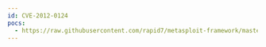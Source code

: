 ```yaml
---
id: CVE-2012-0124
pocs:
  - https://raw.githubusercontent.com/rapid7/metasploit-framework/master/modules/exploits/windows/misc/hp_dataprotector_new_folder.rb
---
```

